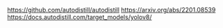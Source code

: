https://github.com/autodistill/autodistill
https://arxiv.org/abs/2201.08539
https://docs.autodistill.com/target_models/yolov8/